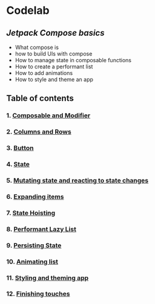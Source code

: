 # Codelab
## _Jetpack Compose basics_

* What compose is
* how to build UIs with compose
* How to manage state in composable functions
* How to create a performant list
* How to add animations
* How to style and theme an app

## Table of contents

### 1. [Composable and Modifier](https://github.com/kidnixt/jetpackCompose_basicCodelab/blob/main/chapters/01chapter.MD)
### 2. [Columns and Rows](https://github.com/kidnixt/jetpackCompose_basicCodelab/blob/main/chapters/02chapter.MD)
### 3. [Button](https://github.com/kidnixt/jetpackCompose_basicCodelab/blob/main/chapters/03chapter.MD)
### 4. [State](https://github.com/kidnixt/jetpackCompose_basicCodelab/blob/main/chapters/04chapter.MD)
### 5. [Mutating state and reacting to state changes](https://github.com/kidnixt/jetpackCompose_basicCodelab/blob/main/chapters/05chapter.MD)
### 6. [Expanding items](https://github.com/kidnixt/jetpackCompose_basicCodelab/blob/main/chapters/06chapter.MD)
### 7. [State Hoisting](https://github.com/kidnixt/jetpackCompose_basicCodelab/blob/main/chapters/07chapter.MD)
### 8. [Performant Lazy List](https://github.com/kidnixt/jetpackCompose_basicCodelab/blob/main/chapters/08chapter.MD)
### 9. [Persisting State](https://github.com/kidnixt/jetpackCompose_basicCodelab/blob/main/chapters/09chapter.MD)
### 10. [Animating list](https://github.com/kidnixt/jetpackCompose_basicCodelab/blob/main/chapters/10chapter.MD)
### 11. [Styling and theming app](https://github.com/kidnixt/jetpackCompose_basicCodelab/blob/main/chapters/11chapter.MD)
### 12. [Finishing touches](https://github.com/kidnixt/jetpackCompose_basicCodelab/blob/main/chapters/12chapter.MD)


